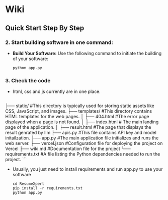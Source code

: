 # Wiki

## Quick Start Step By Step



### 2. Start building software in one command:

- **Build Your Software:** Use the following command to initiate the building of your software:

   ```
   python app.py
   ```

### 3. Check the code

- html, css and js currently are in one place.

    ```commandline
├── static/ #This directory is typically used for storing static assets like CSS, JavaScript, and images.
├── templates/ #This directory contains HTML templates for the web pages.
│   ├── 404.html  #The error page displayed when a page is not found.
│   ├── index.html # The main landing page of the application.
│   ├── result.html #The page that displays the result genrated by llm
├── apis.py #This file contains API key and model initailzation.
├── app.py #The main application file initializes and runs the web server.
├── vercel.json #Configuration file for deploying the project on Vercel
├── wiki.md #Documentation file for the project
└── requirements.txt #A file listing the Python dependencies needed to run the project.
    ```
    
- Usually, you just need to install requirements and run app.py to use your software
    ```commandline
    cd ResumeXpert
    pip install -r requirements.txt
    python app.py
    ```



